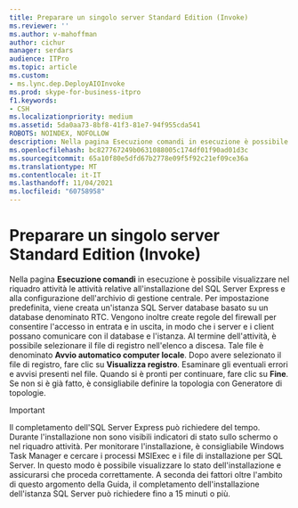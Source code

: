 ```yaml
---
title: Preparare un singolo server Standard Edition (Invoke)
ms.reviewer: ''
ms.author: v-mahoffman
author: cichur
manager: serdars
audience: ITPro
ms.topic: article
ms.custom:
- ms.lync.dep.DeployAIOInvoke
ms.prod: skype-for-business-itpro
f1.keywords:
- CSH
ms.localizationpriority: medium
ms.assetid: 5da0aa73-8bf8-41f3-81e7-94f955cda541
ROBOTS: NOINDEX, NOFOLLOW
description: Nella pagina Esecuzione comandi in esecuzione è possibile visualizzare nel riquadro attività le attività relative all'installazione del SQL Server Express e alla configurazione dell'archivio di gestione centrale. Per impostazione predefinita, viene creata un'istanza SQL Server database basato su un database denominato RTC. Vengono inoltre create regole del firewall per consentire l'accesso in entrata e in uscita, in modo che i server e i client possano comunicare con il database e l'istanza. Al termine dell'attività, è possibile selezionare il file di registro nell'elenco a discesa. Tale file è denominato Avvio automatico computer locale. Dopo avere selezionato il file di registro, fare clic su Visualizza registro. Esaminare gli eventuali errori e avvisi presenti nel file. Quando si è pronti per continuare, fare clic su Fine. Se non si è già fatto, è consigliabile definire la topologia con Generatore di topologie.
ms.openlocfilehash: bc827767249b0631088005c174df01f90ad01d3c
ms.sourcegitcommit: 65a10f80e5dfd67b2778e09f5f92c21ef09ce36a
ms.translationtype: MT
ms.contentlocale: it-IT
ms.lasthandoff: 11/04/2021
ms.locfileid: "60758958"
---
```

# <a name="prepare-single-standard-edition-server-invoke"></a>Preparare un singolo server Standard Edition (Invoke)
 
Nella pagina **Esecuzione comandi** in esecuzione è possibile visualizzare nel riquadro attività le attività relative all'installazione del SQL Server Express e alla configurazione dell'archivio di gestione centrale. Per impostazione predefinita, viene creata un'istanza SQL Server database basato su un database denominato RTC. Vengono inoltre create regole del firewall per consentire l'accesso in entrata e in uscita, in modo che i server e i client possano comunicare con il database e l'istanza. Al termine dell'attività, è possibile selezionare il file di registro nell'elenco a discesa. Tale file è denominato **Avvio automatico computer locale**. Dopo avere selezionato il file di registro, fare clic su **Visualizza registro**. Esaminare gli eventuali errori e avvisi presenti nel file. Quando si è pronti per continuare, fare clic su **Fine**. Se non si è già fatto, è consigliabile definire la topologia con Generatore di topologie.
  
> [!IMPORTANT]
> Il completamento dell'SQL Server Express può richiedere del tempo. Durante l'installazione non sono visibili indicatori di stato sullo schermo o nel riquadro attività. Per monitorare l'installazione, è consigliabile Windows Task Manager e cercare i processi MSIExec e i file di installazione per SQL Server. In questo modo è possibile visualizzare lo stato dell'installazione e assicurarsi che proceda correttamente. A seconda dei fattori oltre l'ambito di questo argomento della Guida, il completamento dell'installazione dell'istanza SQL Server può richiedere fino a 15 minuti o più. 
  

